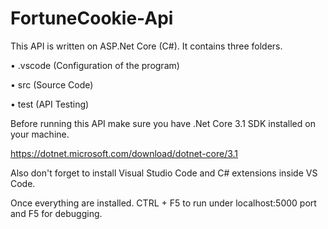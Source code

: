 # FortuneCookie-Api

This API is written on ASP.Net Core (C#). It contains three folders.

• .vscode (Configuration of the program)

• src (Source Code)

• test (API Testing)

Before running this API make sure you have .Net Core 3.1 SDK installed on your machine.

https://dotnet.microsoft.com/download/dotnet-core/3.1

Also don't forget to install Visual Studio Code and C# extensions inside VS Code.

Once everything are installed. CTRL + F5 to run under localhost:5000 port and F5 for debugging.
